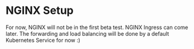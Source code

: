 # NGINX Setup

For now, NGINX will not be in the first beta test. NGINX Ingress can come later. The forwarding and load balancing will be done by a default Kubernetes Service for now :)